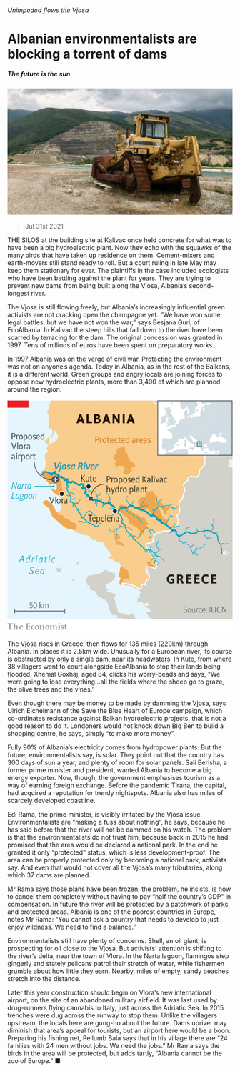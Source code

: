 ###### Unimpeded flows the Vjosa

# Albanian environmentalists are blocking a torrent of dams 

##### The future is the sun 

![image](images/20210731_EUP502.jpg) 

> Jul 31st 2021 

THE SILOS at the building site at Kalivac once held concrete for what was to have been a big hydroelectric plant. Now they echo with the squawks of the many birds that have taken up residence on them. Cement-mixers and earth-movers still stand ready to roll. But a court ruling in late May may keep them stationary for ever. The plaintiffs in the case included ecologists who have been battling against the plant for years. They are trying to prevent new dams from being built along the Vjosa, Albania’s second-longest river.

The Vjosa is still flowing freely, but Albania’s increasingly influential green activists are not cracking open the champagne yet. “We have won some legal battles, but we have not won the war,” says Besjana Guri, of EcoAlbania. In Kalivac the steep hills that fall down to the river have been scarred by terracing for the dam. The original concession was granted in 1997. Tens of millions of euros have been spent on preparatory works.


In 1997 Albania was on the verge of civil war. Protecting the environment was not on anyone’s agenda. Today in Albania, as in the rest of the Balkans, it is a different world. Green groups and angry locals are joining forces to oppose new hydroelectric plants, more than 3,400 of which are planned around the region.

![image](images/20210731_EUM948.png) 


The Vjosa rises in Greece, then flows for 135 miles (220km) through Albania. In places it is 2.5km wide. Unusually for a European river, its course is obstructed by only a single dam, near its headwaters. In Kute, from where 38 villagers went to court alongside EcoAlbania to stop their lands being flooded, Xhemal Goxhaj, aged 84, clicks his worry-beads and says, “We were going to lose everything…all the fields where the sheep go to graze, the olive trees and the vines.”

Even though there may be money to be made by damming the Vjosa, says Ulrich Eichelmann of the Save the Blue Heart of Europe campaign, which co-ordinates resistance against Balkan hydroelectric projects, that is not a good reason to do it. Londoners would not knock down Big Ben to build a shopping centre, he says, simply “to make more money”.

Fully 90% of Albania’s electricity comes from hydropower plants. But the future, environmentalists say, is solar. They point out that the country has 300 days of sun a year, and plenty of room for solar panels. Sali Berisha, a former prime minister and president, wanted Albania to become a big energy exporter. Now, though, the government emphasises tourism as a way of earning foreign exchange. Before the pandemic Tirana, the capital, had acquired a reputation for trendy nightspots. Albania also has miles of scarcely developed coastline.

Edi Rama, the prime minister, is visibly irritated by the Vjosa issue. Environmentalists are “making a fuss about nothing”, he says, because he has said before that the river will not be dammed on his watch. The problem is that the environmentalists do not trust him, because back in 2015 he had promised that the area would be declared a national park. In the end he granted it only “protected” status, which is less development-proof. The area can be properly protected only by becoming a national park, activists say. And even that would not cover all the Vjosa’s many tributaries, along which 37 dams are planned.

Mr Rama says those plans have been frozen; the problem, he insists, is how to cancel them completely without having to pay “half the country’s GDP” in compensation. In future the river will be protected by a patchwork of parks and protected areas. Albania is one of the poorest countries in Europe, notes Mr Rama: “You cannot ask a country that needs to develop to just enjoy wildness. We need to find a balance.”

Environmentalists still have plenty of concerns. Shell, an oil giant, is prospecting for oil close to the Vjosa. But activists’ attention is shifting to the river’s delta, near the town of Vlora. In the Narta lagoon, flamingos step gingerly and stately pelicans patrol their stretch of water, while fishermen grumble about how little they earn. Nearby, miles of empty, sandy beaches stretch into the distance.

Later this year construction should begin on Vlora’s new international airport, on the site of an abandoned military airfield. It was last used by drug-runners flying cannabis to Italy, just across the Adriatic Sea. In 2015 trenches were dug across the runway to stop them. Unlike the villagers upstream, the locals here are gung-ho about the future. Dams upriver may diminish that area’s appeal for tourists, but an airport here would be a boon. Preparing his fishing net, Pellumb Bala says that in his village there are “24 families with 24 men without jobs. We need the jobs.” Mr Rama says the birds in the area will be protected, but adds tartly, “Albania cannot be the zoo of Europe.” ■

